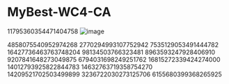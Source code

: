 # MyBest-WC4-CA

11795360354471404758
![image](https://github.com/user-attachments/assets/da7cf0a2-de9d-415b-af7e-6f4f7161c589)

4858075540952974268
2770294993107752942
7535129053491444782
16427736463763748204
98134503766323481
8963593247928406910
9207841648273049875
6794031698249251762
16815272339424274000
14012793925822844783
14632763719358754270
14209521702503499899
3236722030273125706
6155680399368265925
